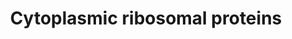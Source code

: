---
annotations:
- id: PW:0001066
  parent: regulatory pathway
  type: Pathway Ontology
  value: ribosome biogenesis pathway
authors:
- Kdahlquist
- MaintBot
- M.Ramirez
- Christine Chichester
- Eweitz
description: ''
last-edited: 2021-05-16
organisms:
- Rattus norvegicus
redirect_from:
- /index.php/Pathway:WP30
- /instance/WP30
revision: null
schema-jsonld:
- '@context': https://schema.org/
  '@id': https://wikipathways.github.io/pathways/WP30.html
  '@type': Dataset
  creator:
    '@type': Organization
    name: WikiPathways
  description: ''
  keywords:
  - Fau
  - LOC680700
  - LOC691716
  - Mrpl19
  - RGD1559877
  - RGD1559955
  - RGD1561333
  - RGD1561928
  - RGD1562923
  - RGD1564051
  - RGD1564290
  - RPL12
  - RPL36
  - RPL36A
  - RPL38
  - RPL41
  - RPL6
  - RPLP0
  - RPLP2
  - RPS13
  - RPS15
  - RPS16
  - RPS24
  - RPS28
  - RPS6KB2
  - RPS7
  - RPSA
  - Rpl10
  - Rpl11
  - Rpl13
  - Rpl13a
  - Rpl14
  - Rpl15
  - Rpl17
  - Rpl18
  - Rpl18a
  - Rpl19
  - Rpl22
  - Rpl23
  - Rpl23a
  - Rpl24
  - Rpl26
  - Rpl27
  - Rpl27a
  - Rpl28
  - Rpl3
  - Rpl30
  - Rpl31
  - Rpl32
  - Rpl34
  - Rpl35
  - Rpl35a
  - Rpl37
  - Rpl37a-ps1
  - Rpl39
  - Rpl3l
  - Rpl4
  - Rpl7
  - Rpl7a
  - Rplp1
  - Rps10
  - Rps11
  - Rps12
  - Rps14
  - Rps18
  - Rps19
  - Rps2
  - Rps20
  - Rps21
  - Rps23
  - Rps25
  - Rps26
  - Rps27
  - Rps29
  - Rps3
  - Rps3a
  - Rps4x
  - Rps4y2
  - Rps5
  - Rps6
  - Rps6ka1
  - Rps6ka2
  - Rps6ka3
  - Rps6ka6
  - Rps6kb1
  - Rps8
  - Rps9
  - Uba52
  license: CC0
  name: Cytoplasmic ribosomal proteins
seo: CreativeWork
title: Cytoplasmic ribosomal proteins
wpid: WP30
---